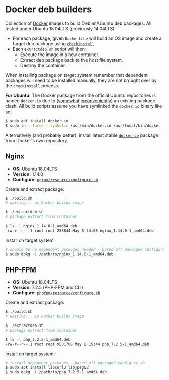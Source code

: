 # Docker deb builders
Collection of [Docker](https://www.docker.com) images to build Debian/Ubuntu deb packages. All tested under Ubuntu 18.04LTS (previously 14.04LTS).

- For each package, given `Dockerfile` will build an OS image and create a target deb package using [`checkinstall`](https://help.ubuntu.com/community/CheckInstall).
- Each `extractdeb.sh` script will then:
	- Execute the image in a new container.
	- Extract deb package back to the host file system.
	- Destroy the container.

When installing package on target system remember that dependent packages will need to be installed manually, they are not brought over by the `checkinstall` process.

**For Ubuntu:** The Docker package from the official Ubuntu repositories is named `docker.io` due to ([somewhat](https://packages.ubuntu.com/trusty/docker.io) [inconveniently](https://packages.ubuntu.com/xenial/docker.io)) an existing package clash. All build scripts assume you have symlinked the `docker.io` binary like so:

```sh
$ sudo apt install docker.io
$ sudo ln --force --symbolic /usr/bin/docker.io /usr/local/bin/docker
```

Alternatively (and probably better), install latest stable [`docker-ce`](https://docs.docker.com/install/linux/docker-ce/ubuntu/) package from Docker's own repository.

## Nginx
- **OS:** Ubuntu 18.04LTS
- **Version:** 1.14.0
- **Configure:** [`nginx/resource/configure.sh`](nginx/resource/configure.sh)

Create and extract package:

```sh
$ ./build.sh
# waiting... as Docker builds image

$ ./extractdeb.sh
# package extract from container

$ ls -l nginx_1.14.0-1_amd64.deb
-rw-r--r-- 1 root root 258844 May 8 14:08 nginx_1.14.0-1_amd64.deb
```

Install on target system:

```sh
# should be no dependent packages needed - based off packaged configure.sh
$ sudo dpkg -i /path/to/nginx_1.14.0-1_amd64.deb
```

## PHP-FPM
- **OS:** Ubuntu 18.04LTS
- **Version:** 7.2.5 (PHP-FPM and CLI)
- **Configure:** [`phpfpm/resource/configure.sh`](phpfpm/resource/configure.sh)

Create and extract package:

```sh
$ ./build.sh
# waiting... as Docker builds image

$ ./extractdeb.sh
# package extract from container

$ ls -l php_7.2.5-1_amd64.deb
-rw-r--r-- 1 root root 9501708 May 8 15:44 php_7.2.5-1_amd64.deb
```

Install on target system:

```sh
# install dependent packages - based off packaged configure.sh
$ sudo apt install libcurl3 libjpeg62
$ sudo dpkg -i /path/to/php_7.2.5-1_amd64.deb
```
